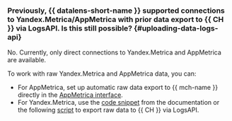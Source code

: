 ### Previously, {{ datalens-short-name }} supported connections to Yandex.Metrica/AppMetrica with prior data export to {{ CH }} via LogsAPI. Is this still possible? {#uploading-data-logs-api}

No. Currently, only direct connections to Yandex.Metrica and AppMetrica are available.

To work with raw Yandex.Metrica and AppMetrica data, you can:

* For AppMetrica, set up automatic raw data export to {{ mch-name }} directly in the [AppMetrica interface](https://appmetrica.yandex.com/docs/cloud/index.html).
* For Yandex.Metrica, use the [code snippet](../../../datalens/tutorials/data-from-metrica-yc-visualization.md#get-download-data-in-ch) from the documentation or the following [script](https://yandex.com/dev/metrika/doc/api2/logs/clickhouse-integration.html) to export raw data to {{ CH }} via LogsAPI.

